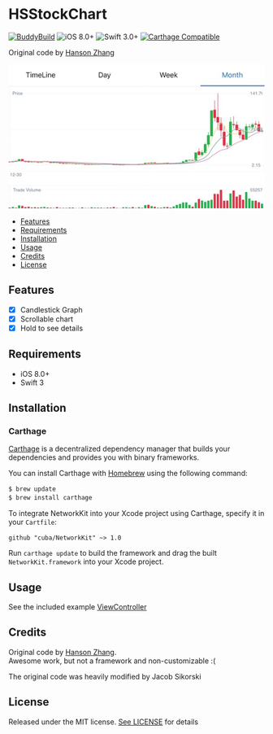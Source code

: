 # HSStockChart

[![BuddyBuild](https://dashboard.buddybuild.com/api/statusImage?appID=592b3929f7b88a0001cd804a&branch=master&build=latest)](https://dashboard.buddybuild.com/apps/592b3929f7b88a0001cd804a/build/latest?branch=master)
![iOS 8.0+](https://img.shields.io/badge/iOS-8.0%2B-blue.svg?style=flat)
![Swift 3.0+](https://img.shields.io/badge/Swift-3.0%2B-orange.svg?style=flat)
[![Carthage Compatible](https://img.shields.io/badge/Carthage-compatible-4BC51D.svg?style=flat)](https://github.com/Carthage/Carthage)

Original code by [Hanson Zhang](https://github.com/zyphs21/HSStockChart)

![](https://github.com/cuba/HSStockChart/blob/master/DemoScreenshot/screenshot_landscape.jpg)

- [Features](#features)
- [Requirements](#requirements)
- [Installation](#installation)
- [Usage](#usage)
- [Credits](#credits)
- [License](#license)

## Features
- [x] Candlestick Graph
- [x] Scrollable chart
- [x] Hold to see details

## Requirements

- iOS 8.0+
- Swift 3

## Installation

### Carthage

[Carthage](https://github.com/cuba/NetworkKit) is a decentralized dependency manager that builds your dependencies and provides you with binary frameworks.

You can install Carthage with [Homebrew](http://brew.sh/) using the following command:

```bash
$ brew update
$ brew install carthage
```

To integrate NetworkKit into your Xcode project using Carthage, specify it in your `Cartfile`:

```ogdl
github "cuba/NetworkKit" ~> 1.0
```

Run `carthage update` to build the framework and drag the built `NetworkKit.framework` into your Xcode project.

## Usage
See the included example [ViewController](https://github.com/cuba/HSStockChart/blob/master/HSStockChartDemo/StockChartDemo/ViewController.swift)

## Credits
Original code by [Hanson Zhang](https://github.com/zyphs21/HSStockChart).  
Awesome work, but not a framework and non-customizable :(

The original code was heavily modified by Jacob Sikorski

## License

Released under the MIT license. [See LICENSE](https://github.com/cuba/HSStockChart/blob/master/LICENSE) for details
